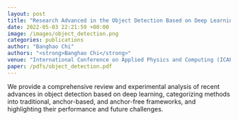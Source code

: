 ```yaml
---
layout: post
title: "Research Advanced in the Object Detection Based on Deep Learning"
date: 2022-05-03 22:21:59 +00:00
image: /images/object_detection.png
categories: publications
author: "Banghao Chi"
authors: "<strong>Banghao Chi</strong>"
venue: "International Conference on Applied Physics and Computing (ICAPC)"
paper: /pdfs/object_detection.pdf
---
```


We provide a comprehensive review and experimental analysis of recent advances in object detection based on deep learning, categorizing methods into traditional, anchor-based, and anchor-free frameworks, and highlighting their performance and future challenges.
